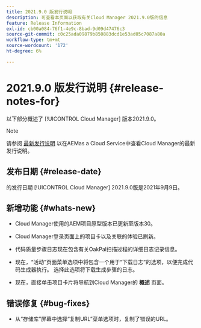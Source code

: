 ```yaml
---
title: 2021.9.0 版发行说明
description: 可查看本页面以获取有关Cloud Manager 2021.9.0版的信息
feature: Release Information
exl-id: cb00a084-76f1-4e9c-8bad-9d09d47476c3
source-git-commit: c0c25ada09879b850883dcd1e53ad05c7087a80a
workflow-type: tm+mt
source-wordcount: '172'
ht-degree: 6%

---
```


# 2021.9.0 版发行说明 {#release-notes-for}

以下部分概述了 [!UICONTROL Cloud Manager] 版本2021.9.0。

>[!NOTE]
>请参阅 [最新发行说明](https://experienceleague.adobe.com/docs/experience-manager-cloud-service/onboarding/getting-access/release-notes-cloud-manager/release-notes-cm-current.html?lang=en#getting-access) 以在AEMas a Cloud Service中查看Cloud Manager的最新发行说明。

## 发布日期 {#release-date}

的发行日期 [!UICONTROL Cloud Manager] 2021.9.0版是2021年9月9日。

## 新增功能 {#whats-new}

* Cloud Manager使用的AEM项目原型版本已更新至版本30。

* Cloud Manager登录页面上的项目卡以及关联的体验已刷新。

* 代码质量步骤日志现在包含有关OakPal扫描过程的详细日志记录信息。

* 现在，“活动”页面菜单选项中将包含一个用于“下载日志”的选项，以便完成代码生成器执行。 选择此选项将下载生成步骤的日志。

* 现在，直接单击项目卡片将导航到Cloud Manager的 **概述** 页面。

## 错误修复 {#bug-fixes}

* 从“存储库”屏幕中选择“复制URL”菜单选项时，复制了错误的URL。
